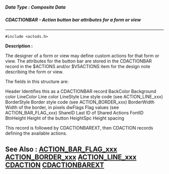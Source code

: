 ##### Data Type : Composite Data
##### CDACTIONBAR - Action button bar attributes for a form or view
---
```
#include <actods.h>
```
**Description :**

The designer of a form or view may define custom actions for that form or 
view.  The attributes for the button bar are stored in the CDACTIONBAR record 
in the $ACTIONS and/or $V5ACTIONS item for the design note describing the form 
or view.

The fields in this structure are:

Header      Identifies this as a CDACTIONBAR record
BackColor      Background color
LineColor      Line color
LineStyle      Line style code (see ACTION_LINE_xxx)
BorderStyle      Border style code (see ACTION_BORDER_xxx)
BorderWidth    Width of the border, in pixels
dwFlags      Flag values (see ACTION_BAR_FLAG_xxx)
ShareID      Last ID of Shared Actions
FontID
BtnHeight          Height of the button
HeightSpc        Height spacing

This record is followed by CDACTIONBAREXT, then CDACTION records defining the 
available actions.

**See Also :**
[ACTION_BAR_FLAG_xxx](/domino-c-api-docs/reference/Symb/ACTION_BAR_FLAG_xxx)
[ACTION_BORDER_xxx](/domino-c-api-docs/reference/Symb/ACTION_BORDER_xxx)
[ACTION_LINE_xxx](/domino-c-api-docs/reference/Symb/ACTION_LINE_xxx)
[CDACTION](/domino-c-api-docs/reference/Data/CDACTION)
[CDACTIONBAREXT](/domino-c-api-docs/reference/Data/CDACTIONBAREXT)
---
